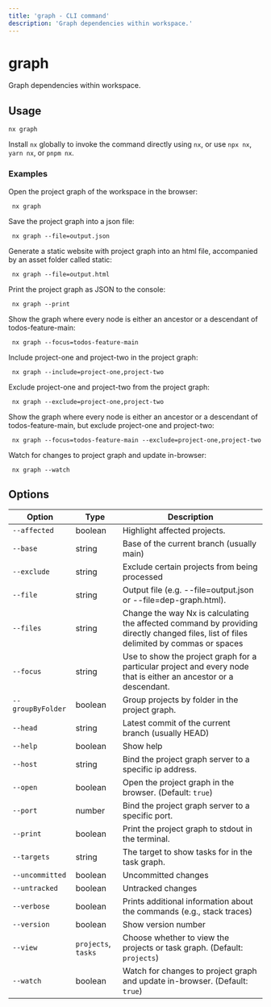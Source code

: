 ```yaml
---
title: 'graph - CLI command'
description: 'Graph dependencies within workspace.'
---
```


# graph

Graph dependencies within workspace.

## Usage

```shell
nx graph
```

Install `nx` globally to invoke the command directly using `nx`, or use `npx nx`, `yarn nx`, or `pnpm nx`.

### Examples

Open the project graph of the workspace in the browser:

```shell
 nx graph
```

Save the project graph into a json file:

```shell
 nx graph --file=output.json
```

Generate a static website with project graph into an html file, accompanied by an asset folder called static:

```shell
 nx graph --file=output.html
```

Print the project graph as JSON to the console:

```shell
 nx graph --print
```

Show the graph where every node is either an ancestor or a descendant of todos-feature-main:

```shell
 nx graph --focus=todos-feature-main
```

Include project-one and project-two in the project graph:

```shell
 nx graph --include=project-one,project-two
```

Exclude project-one and project-two from the project graph:

```shell
 nx graph --exclude=project-one,project-two
```

Show the graph where every node is either an ancestor or a descendant of todos-feature-main, but exclude project-one and project-two:

```shell
 nx graph --focus=todos-feature-main --exclude=project-one,project-two
```

Watch for changes to project graph and update in-browser:

```shell
 nx graph --watch
```

## Options

| Option            | Type                | Description                                                                                                                            |
| ----------------- | ------------------- | -------------------------------------------------------------------------------------------------------------------------------------- |
| `--affected`      | boolean             | Highlight affected projects.                                                                                                           |
| `--base`          | string              | Base of the current branch (usually main)                                                                                              |
| `--exclude`       | string              | Exclude certain projects from being processed                                                                                          |
| `--file`          | string              | Output file (e.g. --file=output.json or --file=dep-graph.html).                                                                        |
| `--files`         | string              | Change the way Nx is calculating the affected command by providing directly changed files, list of files delimited by commas or spaces |
| `--focus`         | string              | Use to show the project graph for a particular project and every node that is either an ancestor or a descendant.                      |
| `--groupByFolder` | boolean             | Group projects by folder in the project graph.                                                                                         |
| `--head`          | string              | Latest commit of the current branch (usually HEAD)                                                                                     |
| `--help`          | boolean             | Show help                                                                                                                              |
| `--host`          | string              | Bind the project graph server to a specific ip address.                                                                                |
| `--open`          | boolean             | Open the project graph in the browser. (Default: `true`)                                                                               |
| `--port`          | number              | Bind the project graph server to a specific port.                                                                                      |
| `--print`         | boolean             | Print the project graph to stdout in the terminal.                                                                                     |
| `--targets`       | string              | The target to show tasks for in the task graph.                                                                                        |
| `--uncommitted`   | boolean             | Uncommitted changes                                                                                                                    |
| `--untracked`     | boolean             | Untracked changes                                                                                                                      |
| `--verbose`       | boolean             | Prints additional information about the commands (e.g., stack traces)                                                                  |
| `--version`       | boolean             | Show version number                                                                                                                    |
| `--view`          | `projects`, `tasks` | Choose whether to view the projects or task graph. (Default: `projects`)                                                               |
| `--watch`         | boolean             | Watch for changes to project graph and update in-browser. (Default: `true`)                                                            |
